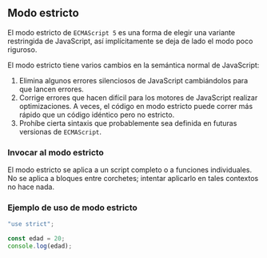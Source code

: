 
## Modo estricto

El modo estricto de `ECMAScript 5` es una forma de elegir una variante restringida de JavaScript, así implícitamente se deja de lado el modo poco riguroso.

El modo estricto tiene varios cambios en la semántica normal de JavaScript:

1. Elimina algunos errores silenciosos de JavaScript cambiándolos para que lancen errores.
2. Corrige errores que hacen difícil para los motores de JavaScript realizar optimizaciones. A veces, el código en modo estricto puede correr más rápido que un código idéntico pero no estricto.
3. Prohíbe cierta sintaxis que probablemente sea definida en futuras versionas de `ECMAScript`.

### Invocar al modo estricto

El modo estricto se aplica a un script completo o a funciones individuales. No se aplica a bloques entre corchetes; intentar aplicarlo en tales contextos no hace nada.

### Ejemplo de uso de modo estricto

```javascript
"use strict";

const edad = 20;
console.log(edad);
```